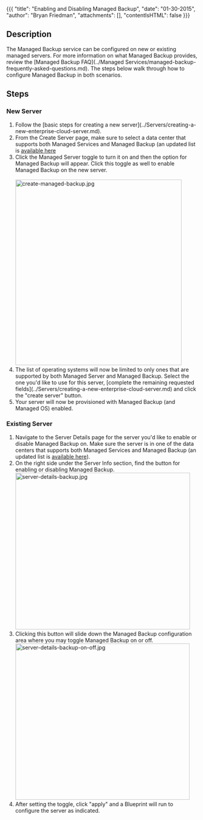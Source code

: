{{{
  "title": "Enabling and Disabling Managed Backup",
  "date": "01-30-2015",
  "author": "Bryan Friedman",
  "attachments": [],
  "contentIsHTML": false
}}}

<h2>Description</h2>
<p>The Managed Backup service can be configured on new or existing managed servers. For more information on what Managed Backup provides, review the [Managed Backup FAQ](../Managed Services/managed-backup-frequently-asked-questions.md). The steps below walk through how to configure Managed Backup in both scenarios.</p>
<h2>Steps</h2>
<h3>New Server</h3>
<ol>
<li>Follow the [basic steps for creating a new server](../Servers/creating-a-new-enterprise-cloud-server.md).</li>
<li>From the Create Server page, make sure to select a data center that supports both Managed Services and Managed Backup (an updated list is <a href="http://www.ctl.io/managed-services">available here</a></li>
<li>Click the Managed Server toggle to turn it on and then the option for Managed Backup will appear. Click this toggle as well to enable Managed Backup on the new server.<br /><br /><img src="https://t3n.zendesk.com/attachments/token/fPeVUSXJkB6p88aZh4unx4wvL/?name=create-managed-backup.jpg" alt="create-managed-backup.jpg" width="437" height="488" /><br /></li>
<li>The list of operating systems will now be limited to only ones that are supported by both Managed Server and Managed Backup. Select the one you'd like to use for this server, [complete the remaining requested fields](../Servers/creating-a-new-enterprise-cloud-server.md) and click the "create server" button.</li>
<li>Your server will now be provisioned with Managed Backup (and Managed OS) enabled.</li>
</ol>
<h3>Existing Server</h3>
<ol>
<li>Navigate to the Server Details page for the server you'd like to enable or disable Managed Backup on. Make sure the server is in one of the data centers that supports both Managed Services and Managed Backup (an updated list is <a href="http://www.ctl.io/managed-services">available here</a>).</li>
<li>On the right side under the Server Info section, find the button for enabling or disabling Managed Backup.<br /><img src="https://t3n.zendesk.com/attachments/token/1zd6mxWo6HUOXNFNoEvowWgZC/?name=server-details-backup.jpg" alt="server-details-backup.jpg" width="459" height="412" /><br /></li>
<li>Clicking this button will slide down the Managed Backup configuration area where you may toggle Managed Backup on or off.<br /><img src="https://t3n.zendesk.com/attachments/token/xrwvpNsH2k5JR01NPBZsj4Qxy/?name=server-details-backup-on-off.jpg" alt="server-details-backup-on-off.jpg" width="458" height="411" /><br /></li>
<li>After setting the toggle, click "apply" and a Blueprint will run to configure the server as indicated.</li>
</ol>
